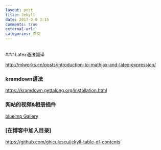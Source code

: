 ```yaml
---
layout: post
title: Jekyll
date: 2017-2-9 3:15
comments: true
external-url:
categories: 杂文
---
```

<br>
### Latex语法翻译

<http://mlworks.cn/posts/introduction-to-mathjax-and-latex-expression/>

### kramdown语法
<https://kramdown.gettalong.org/installation.html>

### 网站的视频&相册插件
[blueimp Gallery](https://github.com/blueimp/Gallery)

### [在博客中加入目录]
<https://github.com/ghiculescu/jekyll-table-of-contents>
